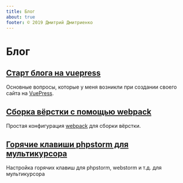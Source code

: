 ```yaml
---
title: Блог
about: true
footer: © 2019 Дмитрий Дмитриенко
---
```


# Блог

## [Старт блога на vuepress](./vuepress-start.md)

Основные вопросы, которые у меня возникли при создании своего сайта на [VuePress](https://vuepress.vuejs.org/).

## [Сборка вёрстки с помощью webpack](./start-layout.md)

Простая конфигурация [webpack](https://webpack.js.org/) для сборки вёрстки.

## [Горячие клавиши phpstorm для мультикурсора](./phpstorm-hotkeys-multicursor.md)

Настройка горячих клавиш для phpstorm, webstorm и т.д. для мультикурсора